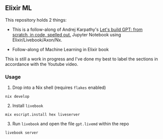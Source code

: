 ## Elixir ML

This repository holds 2 things:

- This is a follow-along of Andrej Karpathy's [Let's build GPT: from scratch, in
code, spelled out.](https://www.youtube.com/watch?v=kCc8FmEb1nY) Jupyter
Notebook using Elixir/Livebook/Axon/Nx.

- Follow-along of Machine Learning in Elixir book

This is still a work in progress and I've done my best to label the sections in
accordance with the Youtube video.

### Usage

1. Drop into a Nix shell (requires `flakes` enabled)
```console
nix develop
```
2. Install `livebook`
```console
mix escript.install hex liveserver
```
3. Run `livebook` and open the file `gpt.livemd` within the repo
```
livebook server
```
